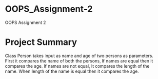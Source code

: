 # OOPS_Assignment-2
OOPS Assignment 2


# Project Summary

Class Person takes input as name and age of two persons as parameters.
First it compares the name of both the persons, If names are equal then it compares the age. 
If names are not equal, It compares the length of the name. When length of the name is equal then it compares the age.

